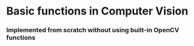 # Basic functions in Computer Vision
### Implemented from scratch without using built-in OpenCV functions